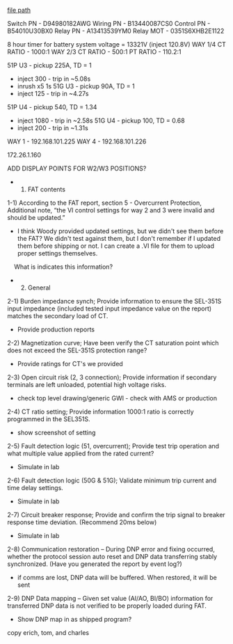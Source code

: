 
[file path](<file:///C:\Users\jnetherton\G&W Electric Co\US-PowerGridAutomation - Documents\_Lazer\Camp Humphreys (AEI) 202412 - 114822>)

Switch PN - D94980182AWG
Wiring PN - B13440087CS0
Control PN - B54010U30BX0
Relay PN - A13413539YM0
Relay MOT - 0351S6XHB2E1122

8 hour timer for battery
system voltage = 13321V (inject 120.8V)
WAY 1/4 CT RATIO - 1000:1
WAY 2/3 CT RATIO - 500:1
PT RATIO - 110.2:1


51P U3 - pickup 225A, TD = 1
- inject 300 - trip in ~5.08s
- inrush x5 1s
51G U3 - pickup 90A, TD = 1
- inject 125 - trip in ~4.27s

51P U4 - pickup 540, TD = 1.34
- inject 1080 - trip in ~2.58s
51G U4 - pickup 100, TD = 0.68
- inject 200 - trip in ~1.31s

WAY 1 - 192.168.101.225
WAY 4 - 192.168.101.226


172.26.1.160


ADD DISPLAY POINTS FOR W2/W3 POSITIONS?


- 1) FAT contents

1-1) According to the FAT report, section 5 - Overcurrent Protection, Additional note, “the VI control settings for way 2 and 3 were invalid and should be updated.”
- I think Woody provided updated settings, but we didn't see them before the FAT? We didn't test against them, but I don't remember if I updated them before shipping or not. I can create a .VI file for them to upload proper settings themselves.


    What is indicates this information?

- 2) General

2-1) Burden impedance synch; Provide information to ensure the SEL-351S input impedance (included tested input impedance value on the report) matches the secondary load of CT.  
- Provide production reports

2-2) Magnetization curve; Have been verify the CT saturation point which does not exceed the SEL-351S protection range?
- Provide ratings for CT's we provided

2-3) Open circuit risk (2, 3 connection); Provide information if secondary terminals are left unloaded, potential high voltage risks.
- check top level drawing/generic GWI - check with AMS or production

2-4) CT ratio setting; Provide information 1000:1 ratio is correctly programmed in the SEL351S.
- show screenshot of setting

2-5) Fault detection logic (51, overcurrent); Provide test trip operation and what multiple value applied from the rated current?
- Simulate in lab

2-6) Fault detection logic (50G & 51G); Validate minimum trip current and time delay settings.
- Simulate in lab

2-7) Circuit breaker response; Provide and confirm the trip signal to breaker response time deviation. (Recommend 20ms below)
- Simulate in lab

2-8) Communication restoration – During DNP error and fixing occurred, whether the protocol session auto reset and DNP data transferring stably synchronized. (Have you generated the report by event log?)
- if comms are lost, DNP data will be buffered. When restored, it will be sent

2-9) DNP Data mapping – Given set value (AI/AO, BI/BO) information for transferred DNP data is not verified to be properly loaded during FAT.
- Show DNP map in as shipped program?

copy erich, tom, and charles
